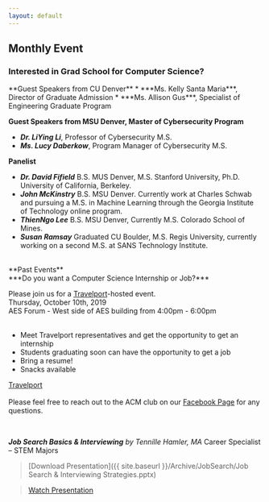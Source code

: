 ```yaml
---
layout: default
---
```

## Monthly Event
### Interested in Grad School for Computer Science?
<div style="text-align: right">  </div>
**Guest Speakers from CU Denver**
* ***Ms. Kelly Santa Maria***, Director of Graduate Admission
* ***Ms. Allison Gus***, Specialist of Engineering Graduate Program

**Guest Speakers from MSU Denver, Master of Cybersecurity Program**
* ***Dr. LiYing Li***, Professor of Cybersecurity M.S.
* ***Ms. Lucy Daberkow***, Program Manager of Cybersecurity M.S.

**Panelist**
* ***Dr. David Fifield*** B.S. MUS Denver, M.S. Stanford University, Ph.D. University of California, Berkeley.
* ***John McKinstry*** B.S. MSU Denver. Currently work at Charles Schwab and pursuing a M.S. in Machine Learning through the Georgia Institute of Technology online program.
* ***ThienNgo Lee*** B.S. MSU Denver, Currently M.S. Colorado School of Mines.
* ***Susan Ramsay*** Graduated CU Boulder, M.S. Regis University, currently working on a second M.S. at SANS Technology Institute.


<br>
**Past Events**<br>
***Do you want a Computer Science Internship or Job?***<br>

Please join us for a [Travelport](https://www.travelport.com/)-hosted event.
<br>
Thursday, October 10th, 2019 <br>
AES Forum - West side of AES building from 4:00pm - 6:00pm
<br>
<br>

  * Meet Travelport representatives and get the opportunity to get an internship
  * Students graduating soon can have the opportunity to get a job
  * Bring a resume!
  * Snacks available

[Travelport](https://www.travelport.com/)
  <br>
  <br>
  Please feel free to reach out to the ACM club on our [Facebook Page](https://www.facebook.com/MSUDenverACM/) for any questions.
  <br>

<br>

***Job Search Basics & Interviewing***
*by Tennille Hamler, MA* Career Specialist – STEM Majors
> [Download Presentation]({{ site.baseurl }}/Archive/JobSearch/Job Search & Interviewing Strategies.pptx)

> [Watch Presentation](https://www.youtube.com/channel/UCibj3htcvDSivEzTDUeXOzg)
